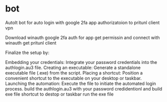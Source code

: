 # bot
AutoIt bot for auto login with google 2fa app authorizatoion to pritunl client vpn


 Download  winauth 
 google 2fa auth for app get permissin and connect with winauth
 get pritunl client 

Finalize the setup by:

Embedding your credentials: Integrate your password credentials into the authlogin.au3 file.
Creating an executable: Generate a standalone executable file (.exe) from the script.
Placing a shortcut: Position a convenient shortcut to the executable on your desktop or taskbar.
Launching the automation: Execute the file to initiate the automated login process. build the authlogin.au3 with your password credidentionl and build exe file shortcut to destop or taskbar run the exe file 
